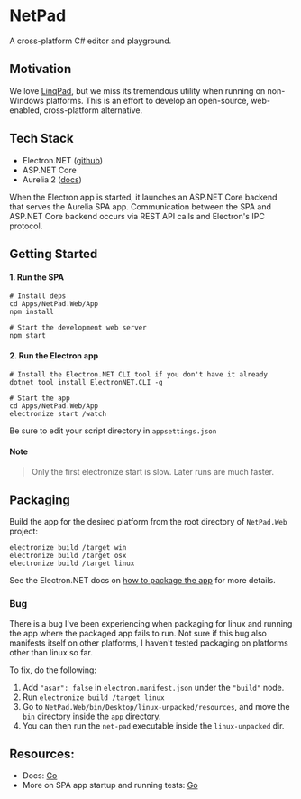 # NetPad

A cross-platform C# editor and playground.

## Motivation

We love [LinqPad](https://www.linqpad.net/), but we miss its tremendous utility
when running on non-Windows platforms. This is an effort to develop an
open-source, web-enabled, cross-platform alternative.

## Tech Stack

* Electron.NET ([github](https://github.com/ElectronNET/Electron.NET))
* ASP.NET Core
* Aurelia 2 ([docs](https://docs.aurelia.io/))

When the Electron app is started, it launches an ASP.NET Core backend that
serves the Aurelia SPA app. Communication between the SPA and ASP.NET Core
backend occurs via REST API calls and Electron's IPC protocol.

## Getting Started

#### 1. Run the SPA

```
# Install deps
cd Apps/NetPad.Web/App
npm install

# Start the development web server
npm start
```

#### 2. Run the Electron app

```
# Install the Electron.NET CLI tool if you don't have it already
dotnet tool install ElectronNET.CLI -g

# Start the app
cd Apps/NetPad.Web/App
electronize start /watch
```

Be sure to edit your script directory in `appsettings.json`

#### Note

> Only the first electronize start is slow. Later runs are much faster.

## Packaging

Build the app for the desired platform from the root directory of `NetPad.Web`
project:

```
electronize build /target win
electronize build /target osx
electronize build /target linux
```

See the Electron.NET docs
on [how to package the app](https://github.com/ElectronNET/Electron.NET#-build)
for more details.

### Bug
There is a bug I've been experiencing when packaging for linux and running the
app where the packaged app fails to run. Not sure if this bug also manifests
itself on other platforms, I haven't tested packaging on platforms other than
linux so far.

To fix, do the following:

1. Add `"asar": false` in `electron.manifest.json` under the `"build"` node.
2. Run `electronize build /target linux`
3. Go to `NetPad.Web/bin/Desktop/linux-unpacked/resources`, and move the `bin`
   directory inside the `app` directory.
4. You can then run the `net-pad` executable inside the `linux-unpacked` dir.

## Resources:

* Docs: [Go](https://github.com/tareqimbasher/NetPad/tree/main/docs)
* More on SPA app startup and running
  tests: [Go](https://github.com/tareqimbasher/NetPad/tree/main/src/Apps/NetPad.Web/App)
